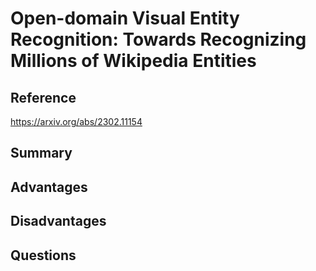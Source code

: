 # Open-domain Visual Entity Recognition: Towards Recognizing Millions of Wikipedia Entities
## Reference

https://arxiv.org/abs/2302.11154

## Summary

## Advantages

## Disadvantages

## Questions
